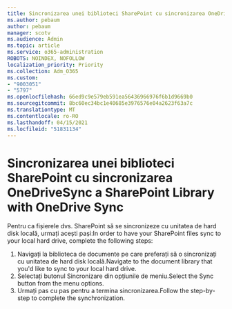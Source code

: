 ```yaml
---
title: Sincronizarea unei biblioteci SharePoint cu sincronizarea OneDrive
ms.author: pebaum
author: pebaum
manager: scotv
ms.audience: Admin
ms.topic: article
ms.service: o365-administration
ROBOTS: NOINDEX, NOFOLLOW
localization_priority: Priority
ms.collection: Adm_O365
ms.custom:
- "9003051"
- "5797"
ms.openlocfilehash: 66ed9c9e579eb591ea56436966976f6b1d9669b0
ms.sourcegitcommit: 8bc60ec34bc1e40685e3976576e04a2623f63a7c
ms.translationtype: MT
ms.contentlocale: ro-RO
ms.lasthandoff: 04/15/2021
ms.locfileid: "51831134"
---
```

# <a name="sync-a-sharepoint-library-with-onedrive-sync"></a><span data-ttu-id="53dd8-102">Sincronizarea unei biblioteci SharePoint cu sincronizarea OneDrive</span><span class="sxs-lookup"><span data-stu-id="53dd8-102">Sync a SharePoint Library with OneDrive Sync</span></span>

<span data-ttu-id="53dd8-103">Pentru ca fișierele dvs. SharePoint să se sincronizeze cu unitatea de hard disk locală, urmați acești pași:</span><span class="sxs-lookup"><span data-stu-id="53dd8-103">In order to have your SharePoint files sync to your local hard drive, complete the following steps:</span></span>

1. <span data-ttu-id="53dd8-104">Navigați la biblioteca de documente pe care preferați să o sincronizați cu unitatea de hard disk locală.</span><span class="sxs-lookup"><span data-stu-id="53dd8-104">Navigate to the document library that you'd like to sync to your local hard drive.</span></span>
2. <span data-ttu-id="53dd8-105">Selectați butonul Sincronizare din opțiunile de meniu.</span><span class="sxs-lookup"><span data-stu-id="53dd8-105">Select the Sync button from the menu options.</span></span>
3. <span data-ttu-id="53dd8-106">Urmați pas cu pas pentru a termina sincronizarea.</span><span class="sxs-lookup"><span data-stu-id="53dd8-106">Follow the step-by-step to complete the synchronization.</span></span>
